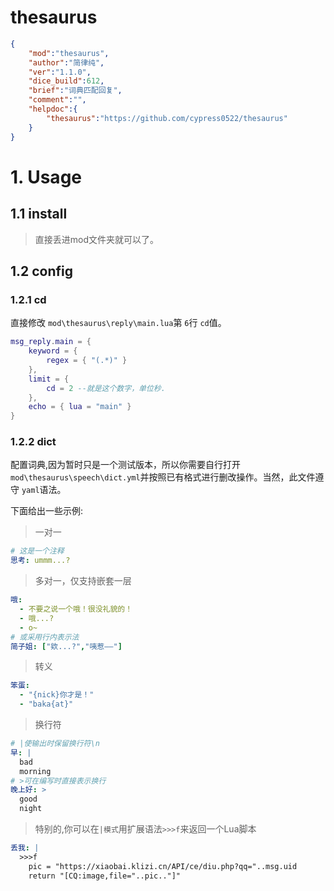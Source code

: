 # thesaurus

```json
{
    "mod":"thesaurus",
    "author":"简律纯",
    "ver":"1.1.0",
    "dice_build":612,
    "brief":"词典匹配回复",
    "comment":"",
    "helpdoc":{
        "thesaurus":"https://github.com/cypress0522/thesaurus"
    }
}
```

# 1. Usage

## 1.1 install

> 直接丢进mod文件夹就可以了。

## 1.2 config

### 1.2.1 cd

直接修改 `mod\thesaurus\reply\main.lua`第 `6`行 `cd`值。

```lua
msg_reply.main = {
    keyword = {
        regex = { "(.*)" }
    },
    limit = {
        cd = 2 --就是这个数字，单位秒.
    },
    echo = { lua = "main" }
}
```

### 1.2.2 dict

配置词典,因为暂时只是一个测试版本，所以你需要自行打开 `mod\thesaurus\speech\dict.yml`并按照已有格式进行删改操作。当然，此文件遵守 `yaml`语法。

下面给出一些示例:

> 一对一

```yaml
# 这是一个注释
思考: ummm...?
```

> 多对一，仅支持嵌套一层

```yaml
哦: 
  - 不要之说一个哦！很没礼貌的！
  - 哦...?
  - o~
# 或采用行内表示法
简子姐: ["欸...?","咦惹——"]
```

> 转义

```yaml
笨蛋: 
  - "{nick}你才是！"
  - "baka{at}"
```

> 换行符

```yaml
# |使输出时保留换行符\n
早: |
  bad
  morning
# >可在编写时直接表示换行
晚上好: >
  good
  night
```

> 特别的,你可以在`|模式`用扩展语法`>>>f`来返回一个Lua脚本
```yaml
丢我: |
  >>>f
    pic = "https://xiaobai.klizi.cn/API/ce/diu.php?qq="..msg.uid
    return "[CQ:image,file="..pic.."]"
```